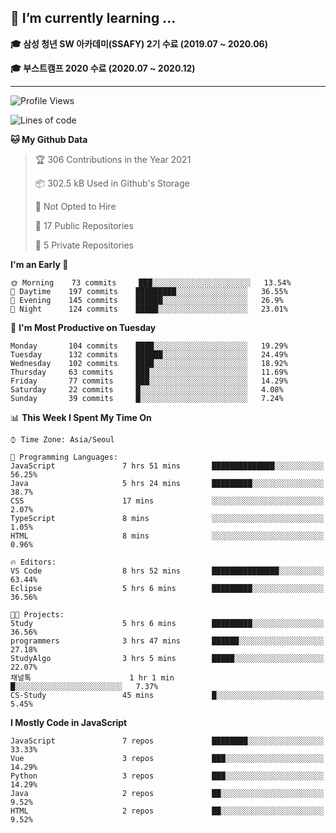 ## 🌱 I’m currently learning ...

**🎓 삼성 청년 SW 아카데미(SSAFY) 2기 수료 (2019.07 ~ 2020.06)**

**🎓 부스트캠프 2020 수료 (2020.07 ~ 2020.12)**
 
-----

<!--START_SECTION:waka-->
![Profile Views](http://img.shields.io/badge/Profile%20Views-4-blue)

![Lines of code](https://img.shields.io/badge/From%20Hello%20World%20I%27ve%20Written-2.9%20million%20lines%20of%20code-blue)

**🐱 My Github Data** 

> 🏆 306 Contributions in the Year 2021
 > 
> 📦 302.5 kB Used in Github's Storage 
 > 
> 🚫 Not Opted to Hire
 > 
> 📜 17 Public Repositories 
 > 
> 🔑 5 Private Repositories  
 > 
**I'm an Early 🐤** 

```text
🌞 Morning    73 commits     ███░░░░░░░░░░░░░░░░░░░░░░   13.54% 
🌆 Daytime    197 commits    █████████░░░░░░░░░░░░░░░░   36.55% 
🌃 Evening    145 commits    ██████░░░░░░░░░░░░░░░░░░░   26.9% 
🌙 Night      124 commits    █████░░░░░░░░░░░░░░░░░░░░   23.01%

```
📅 **I'm Most Productive on Tuesday** 

```text
Monday       104 commits    ████░░░░░░░░░░░░░░░░░░░░░   19.29% 
Tuesday      132 commits    ██████░░░░░░░░░░░░░░░░░░░   24.49% 
Wednesday    102 commits    ████░░░░░░░░░░░░░░░░░░░░░   18.92% 
Thursday     63 commits     ███░░░░░░░░░░░░░░░░░░░░░░   11.69% 
Friday       77 commits     ███░░░░░░░░░░░░░░░░░░░░░░   14.29% 
Saturday     22 commits     █░░░░░░░░░░░░░░░░░░░░░░░░   4.08% 
Sunday       39 commits     █░░░░░░░░░░░░░░░░░░░░░░░░   7.24%

```


📊 **This Week I Spent My Time On** 

```text
⌚︎ Time Zone: Asia/Seoul

💬 Programming Languages: 
JavaScript               7 hrs 51 mins       ██████████████░░░░░░░░░░░   56.25% 
Java                     5 hrs 24 mins       █████████░░░░░░░░░░░░░░░░   38.7% 
CSS                      17 mins             ░░░░░░░░░░░░░░░░░░░░░░░░░   2.07% 
TypeScript               8 mins              ░░░░░░░░░░░░░░░░░░░░░░░░░   1.05% 
HTML                     8 mins              ░░░░░░░░░░░░░░░░░░░░░░░░░   0.96%

🔥 Editors: 
VS Code                  8 hrs 52 mins       ███████████████░░░░░░░░░░   63.44% 
Eclipse                  5 hrs 6 mins        █████████░░░░░░░░░░░░░░░░   36.56%

🐱‍💻 Projects: 
Study                    5 hrs 6 mins        █████████░░░░░░░░░░░░░░░░   36.56% 
programmers              3 hrs 47 mins       ██████░░░░░░░░░░░░░░░░░░░   27.18% 
StudyAlgo                3 hrs 5 mins        █████░░░░░░░░░░░░░░░░░░░░   22.07% 
채널톡                      1 hr 1 min          █░░░░░░░░░░░░░░░░░░░░░░░░   7.37% 
CS-Study                 45 mins             █░░░░░░░░░░░░░░░░░░░░░░░░   5.45%

```

**I Mostly Code in JavaScript** 

```text
JavaScript               7 repos             ████████░░░░░░░░░░░░░░░░░   33.33% 
Vue                      3 repos             ███░░░░░░░░░░░░░░░░░░░░░░   14.29% 
Python                   3 repos             ███░░░░░░░░░░░░░░░░░░░░░░   14.29% 
Java                     2 repos             ██░░░░░░░░░░░░░░░░░░░░░░░   9.52% 
HTML                     2 repos             ██░░░░░░░░░░░░░░░░░░░░░░░   9.52%

```



<!--END_SECTION:waka-->

